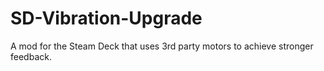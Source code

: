 # SD-Vibration-Upgrade
A mod for the Steam Deck that uses 3rd party motors to achieve stronger feedback.
